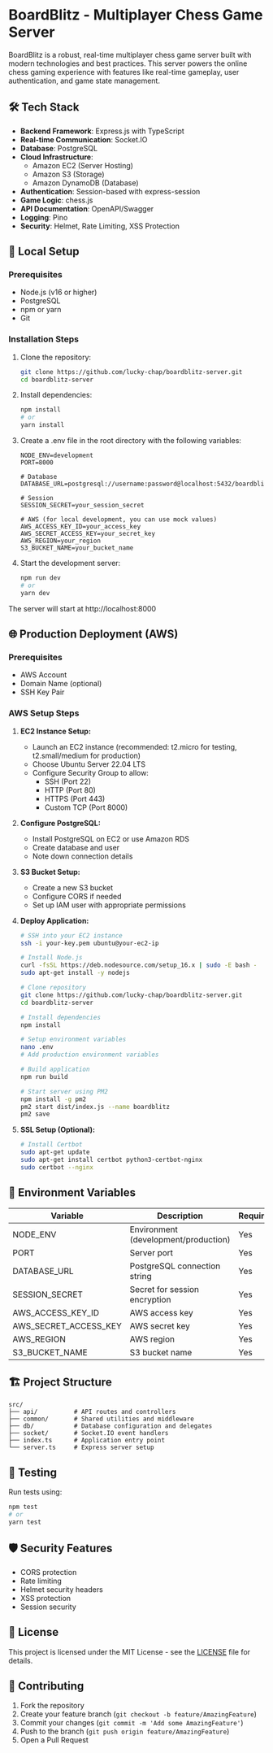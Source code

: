 # BoardBlitz - Multiplayer Chess Game Server

BoardBlitz is a robust, real-time multiplayer chess game server built with modern technologies and best practices. This server powers the online chess gaming experience with features like real-time gameplay, user authentication, and game state management.

## 🛠 Tech Stack

- **Backend Framework**: Express.js with TypeScript
- **Real-time Communication**: Socket.IO
- **Database**: PostgreSQL
- **Cloud Infrastructure**: 
  - Amazon EC2 (Server Hosting)
  - Amazon S3 (Storage)
  - Amazon DynamoDB (Database)
- **Authentication**: Session-based with express-session
- **Game Logic**: chess.js
- **API Documentation**: OpenAPI/Swagger
- **Logging**: Pino
- **Security**: Helmet, Rate Limiting, XSS Protection

## 🚀 Local Setup

### Prerequisites

- Node.js (v16 or higher)
- PostgreSQL
- npm or yarn
- Git

### Installation Steps

1. Clone the repository:
   ```bash
   git clone https://github.com/lucky-chap/boardblitz-server.git
   cd boardblitz-server
   ```

2. Install dependencies:
   ```bash
   npm install
   # or
   yarn install
   ```

3. Create a .env file in the root directory with the following variables:
   ```env
   NODE_ENV=development
   PORT=8000
   
   # Database
   DATABASE_URL=postgresql://username:password@localhost:5432/boardblitz
   
   # Session
   SESSION_SECRET=your_session_secret
   
   # AWS (for local development, you can use mock values)
   AWS_ACCESS_KEY_ID=your_access_key
   AWS_SECRET_ACCESS_KEY=your_secret_key
   AWS_REGION=your_region
   S3_BUCKET_NAME=your_bucket_name
   ```

4. Start the development server:
   ```bash
   npm run dev
   # or
   yarn dev
   ```

The server will start at http://localhost:8000

## 🌐 Production Deployment (AWS)

### Prerequisites

- AWS Account
- Domain Name (optional)
- SSH Key Pair

### AWS Setup Steps

1. **EC2 Instance Setup:**
   - Launch an EC2 instance (recommended: t2.micro for testing, t2.small/medium for production)
   - Choose Ubuntu Server 22.04 LTS
   - Configure Security Group to allow:
     - SSH (Port 22)
     - HTTP (Port 80)
     - HTTPS (Port 443)
     - Custom TCP (Port 8000)

2. **Configure PostgreSQL:**
   - Install PostgreSQL on EC2 or use Amazon RDS
   - Create database and user
   - Note down connection details

3. **S3 Bucket Setup:**
   - Create a new S3 bucket
   - Configure CORS if needed
   - Set up IAM user with appropriate permissions

4. **Deploy Application:**
   ```bash
   # SSH into your EC2 instance
   ssh -i your-key.pem ubuntu@your-ec2-ip

   # Install Node.js
   curl -fsSL https://deb.nodesource.com/setup_16.x | sudo -E bash -
   sudo apt-get install -y nodejs

   # Clone repository
   git clone https://github.com/lucky-chap/boardblitz-server.git
   cd boardblitz-server

   # Install dependencies
   npm install

   # Setup environment variables
   nano .env
   # Add production environment variables

   # Build application
   npm run build

   # Start server using PM2
   npm install -g pm2
   pm2 start dist/index.js --name boardblitz
   pm2 save
   ```

5. **SSL Setup (Optional):**
   ```bash
   # Install Certbot
   sudo apt-get update
   sudo apt-get install certbot python3-certbot-nginx
   sudo certbot --nginx
   ```

## 📝 Environment Variables

| Variable | Description | Required |
|----------|-------------|----------|
| NODE_ENV | Environment (development/production) | Yes |
| PORT | Server port | Yes |
| DATABASE_URL | PostgreSQL connection string | Yes |
| SESSION_SECRET | Secret for session encryption | Yes |
| AWS_ACCESS_KEY_ID | AWS access key | Yes |
| AWS_SECRET_ACCESS_KEY | AWS secret key | Yes |
| AWS_REGION | AWS region | Yes |
| S3_BUCKET_NAME | S3 bucket name | Yes |

## 🏗 Project Structure

```
src/
├── api/          # API routes and controllers
├── common/       # Shared utilities and middleware
├── db/           # Database configuration and delegates
├── socket/       # Socket.IO event handlers
├── index.ts      # Application entry point
└── server.ts     # Express server setup
```

## 🧪 Testing

Run tests using:
```bash
npm test
# or
yarn test
```

## 🛡 Security Features

- CORS protection
- Rate limiting
- Helmet security headers
- XSS protection
- Session security

## 📄 License

This project is licensed under the MIT License - see the [LICENSE](./LICENSE) file for details.

## 👥 Contributing

1. Fork the repository
2. Create your feature branch (`git checkout -b feature/AmazingFeature`)
3. Commit your changes (`git commit -m 'Add some AmazingFeature'`)
4. Push to the branch (`git push origin feature/AmazingFeature`)
5. Open a Pull Request
